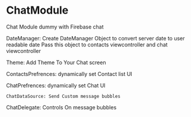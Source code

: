 # ChatModule
 Chat Module dummy with Firebase chat


DateManager: Create  DateManager Object to convert server date to user readable date
                        Pass this object to contacts viewcontroller and chat viewcontroller
                        

Theme: Add Theme To Your Chat screen 

ContactsPrefrences: dynamically set Contact list UI 

ChatPrefrences: dynamically set Chat UI 
    
    ChatDataSource: Send Custom message bubbles 

ChatDelegate: Controls On message bubbles 




 
